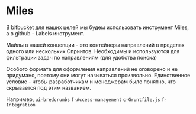 # Miles

В bitbucket для наших целей мы будем использовать инструмент Miles,
а в github - Labels инструмент.

Майлы в нашей концепции - это контейнеры направлений в пределах одного или нескольких Спринтов.
Необходимы и используются для фильтрации задач по направлениям (для удобства поиска)

Особого формата для оформления направлений не оговорено и не придумано, 
поэтому они могут называться произвольно.
Единственное условие - чтобы разработчикам и менеджерам было понятно, что скрывается под этим названием.

Например,
`ui-bredcrumbs`
`f-Access-management`
`с-Gruntfile.js`
`f-Integration`

